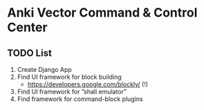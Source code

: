 # Anki Vector Command & Control Center



## TODO List

1. Create Django App
1. Find UI framework for block building
    * https://developers.google.com/blockly/ (!)
1. Find UI framework for ”shall emulator”
1. Find framework for command-block plugins

